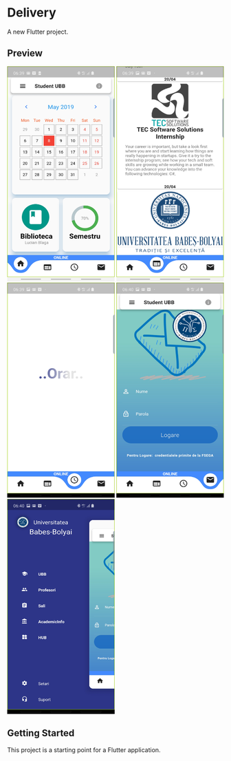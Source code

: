 # Delivery

A new Flutter project.

## Preview

<img src="/screenshots/Screenshot_20190508-063908.jpg" width="250" height="500"> <img src="/screenshots/Screenshot_20190508-063949.jpg" width="250" height="500">
<img src="/screenshots/Screenshot_20190508-063958.jpg" width="250" height="500"> <img src="/screenshots/Screenshot_20190508-064007.jpg" width="250" height="500">
<img src="/screenshots/Screenshot_20190508-064013.jpg" width="250" height="500">


## Getting Started

This project is a starting point for a Flutter application.
